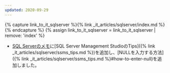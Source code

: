 ```yaml
---
updated: 2020-09-29
---
```

{% capture link_to_it_sqlserver %}{% link _it_articles/sqlserver/index.md %}{% endcapture %}
{% assign link_to_it_sqlserver = link_to_it_sqlserver | remove: 'index' %}

- [SQL Serverのメモ]({{link_to_it_sqlserver}})に[SQL Server Management StudioのTips]({% link _it_articles/sqlserver/ssms_tips.md %})を追加し、[NULLを入力する方法]({% link _it_articles/sqlserver/ssms_tips.md %}#how-to-enter-null)を追加しました。
